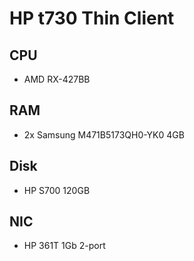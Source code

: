 # HP t730 Thin Client
## CPU
* AMD RX-427BB
## RAM
* 2x Samsung M471B5173QH0-YK0 4GB
## Disk
* HP S700 120GB
## NIC
* HP 361T 1Gb 2-port
